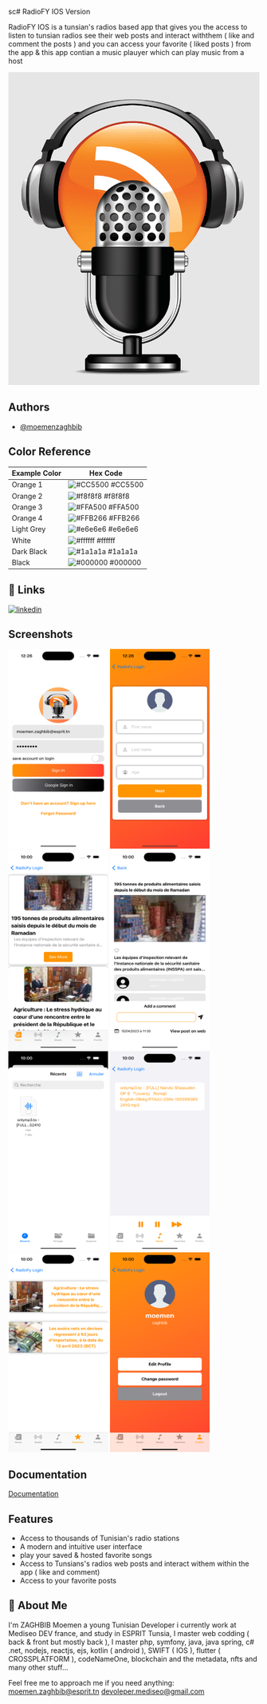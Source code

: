 sc# RadioFY IOS Version

RadioFY IOS is a tunsian's radios based app that gives you the access to listen to tunsian radios see their web posts and interact withthem ( like and comment the posts ) and you can access your favorite ( liked posts ) from the app & this app contian a music plauyer which can play music from a host





![Logo](https://raw.githubusercontent.com/moemenzaghbib/radioFyIOS/main/RadioFyLogo.png)


## Authors

- [@moemenzaghbib](https://github.com/moemenzaghbib)

## Color Reference
| Example Color | Hex Code |
|---------------|----------|
| Orange 1       | ![#CC5500](https://via.placeholder.com/10/CC5500?text=+) #CC5500 |
| Orange 2      | ![#f8f8f8](https://via.placeholder.com/10/f8f8f8?text=+) #f8f8f8 |
| Orange 3       | ![#FFA500](https://via.placeholder.com/10/FFA500?text=+) #FFA500 |
| Orange 4      | ![#FFB266](https://via.placeholder.com/10/FFB266?text=+) #FFB266 |
| Light Grey    | ![#e6e6e6](https://via.placeholder.com/10/e6e6e6?text=+) #e6e6e6 |
| White         | ![#ffffff](https://via.placeholder.com/10/ffffff?text=+) #ffffff |
| Dark Black    | ![#1a1a1a](https://via.placeholder.com/10/1a1a1a?text=+) #1a1a1a |
| Black         | ![#000000](https://via.placeholder.com/10/000000?text=+) #000000 |


## 🔗 Links

[![linkedin](https://img.shields.io/badge/linkedin-0A66C2?style=for-the-badge&logo=linkedin&logoColor=white)](https://www.linkedin.com/in/moemen-zaghbib-520a9323a/)
## Screenshots

<!--![App Screenshot](https://raw.githubusercontent.com/moemenzaghbib/radioFyIOS/main/screenshots/Simulator%20Screen%20Shot%20-%20iPhone%2014%20Pro%20-%202023-05-07%20at%2012.26.04.png)-->
<!--![App Screenshot](https://raw.githubusercontent.com/moemenzaghbib/radioFyIOS/main/screenshots/Simulator%20Screen%20Shot%20-%20iPhone%2014%20Pro%20-%202023-05-07%20at%2012.26.16.png)-->
<!--![App Screenshot](https://raw.githubusercontent.com/moemenzaghbib/radioFyIOS/main/screenshots/Simulator%20Screen%20Shot%20-%20iPhone%2014%20Pro%20-%202023-05-08%20at%2010.00.23.png)-->
<!--![App Screenshot](https://raw.githubusercontent.com/moemenzaghbib/radioFyIOS/main/screenshots/Simulator%20Screen%20Shot%20-%20iPhone%2014%20Pro%20-%202023-05-08%20at%2010.00.34.png)-->
<!--![App Screenshot](https://raw.githubusercontent.com/moemenzaghbib/radioFyIOS/main/screenshots/Simulator%20Screen%20Shot%20-%20iPhone%2014%20Pro%20-%202023-05-08%20at%2010.00.46.png)-->
<!--![App Screenshot](https://raw.githubusercontent.com/moemenzaghbib/radioFyIOS/main/screenshots/Simulator%20Screen%20Shot%20-%20iPhone%2014%20Pro%20-%202023-05-08%20at%2010.00.52.png)-->
<!--![App Screenshot](https://raw.githubusercontent.com/moemenzaghbib/radioFyIOS/main/screenshots/Simulator%20Screen%20Shot%20-%20iPhone%2014%20Pro%20-%202023-05-08%20at%2010.00.55.png)-->
<!--![App Screenshot](https://raw.githubusercontent.com/moemenzaghbib/radioFyIOS/main/screenshots/Simulator%20Screen%20Shot%20-%20iPhone%2014%20Pro%20-%202023-05-08%20at%2010.00.57.png)-->
<img src="https://raw.githubusercontent.com/moemenzaghbib/radioFyIOS/main/screenshots/Simulator%20Screen%20Shot%20-%20iPhone%2014%20Pro%20-%202023-05-07%20at%2012.26.04.png" width="200" height="400">
<img src="https://raw.githubusercontent.com/moemenzaghbib/radioFyIOS/main/screenshots/Simulator%20Screen%20Shot%20-%20iPhone%2014%20Pro%20-%202023-05-07%20at%2012.26.16.png" width="200" height="400">
<img src="https://raw.githubusercontent.com/moemenzaghbib/radioFyIOS/main/screenshots/Simulator%20Screen%20Shot%20-%20iPhone%2014%20Pro%20-%202023-05-08%20at%2010.00.23.png" width="200" height="400">
<img src="https://raw.githubusercontent.com/moemenzaghbib/radioFyIOS/main/screenshots/Simulator%20Screen%20Shot%20-%20iPhone%2014%20Pro%20-%202023-05-08%20at%2010.00.34.png" width="200" height="400">
<img src="https://raw.githubusercontent.com/moemenzaghbib/radioFyIOS/main/screenshots/Simulator%20Screen%20Shot%20-%20iPhone%2014%20Pro%20-%202023-05-08%20at%2010.00.46.png" width="200" height="400">
<img src="https://raw.githubusercontent.com/moemenzaghbib/radioFyIOS/main/screenshots/Simulator%20Screen%20Shot%20-%20iPhone%2014%20Pro%20-%202023-05-08%20at%2010.00.52.png" width="200" height="400">
<img src="https://raw.githubusercontent.com/moemenzaghbib/radioFyIOS/main/screenshots/Simulator%20Screen%20Shot%20-%20iPhone%2014%20Pro%20-%202023-05-08%20at%2010.00.55.png" width="200" height="400">
<img src="https://raw.githubusercontent.com/moemenzaghbib/radioFyIOS/main/screenshots/Simulator%20Screen%20Shot%20-%20iPhone%2014%20Pro%20-%202023-05-08%20at%2010.00.57.png" width="200" height="400">



## Documentation

[Documentation](https://linktodocumentation)


## Features

- Access to thousands of Tunisian's radio stations 
- A modern and intuitive user interface
- play your saved & hosted favorite songs
- Access to Tunsians's radios web posts and interact withem within the app ( like and comment)
- Access to your favorite posts



## 🚀 About Me
I'm ZAGHBIB Moemen a young Tunisian Developer i currently work at Mediseo DEV france, and study in ESPRIT Tunsia, I master web codding ( back & front but mostly back ), I master php, symfony, java, java spring, c# .net, nodejs, reactjs, ejs, kotlin ( android ), SWIFT ( IOS ), flutter ( CROSSPLATFORM ), codeNameOne, blockchain and the metadata, nfts and many other stuff...

Feel free me to approach me if you need anything: 
moemen.zaghbib@esprit.tn
devoleper.mediseo@gmail.com

